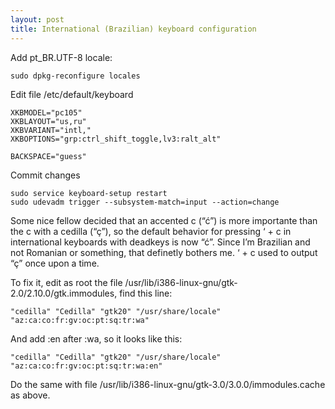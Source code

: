 ```yaml
---
layout: post
title: International (Brazilian) keyboard configuration
---
```


Add pt_BR.UTF-8 locale:
```shell
sudo dpkg-reconfigure locales
```

Edit file /etc/default/keyboard
```
XKBMODEL="pc105"
XKBLAYOUT="us,ru"
XKBVARIANT="intl,"
XKBOPTIONS="grp:ctrl_shift_toggle,lv3:ralt_alt"

BACKSPACE="guess"
```

Commit changes
```shell
sudo service keyboard-setup restart
sudo udevadm trigger --subsystem-match=input --action=change
```

Some nice fellow decided that an accented c (“ć”) is more importante than the c with a cedilla (“ç”), so the default behavior for pressing ‘ + c in international keyboards with deadkeys is now “ć”. Since I’m Brazilian and not Romanian or something, that definetly bothers me. ‘ + c used to output “ç” once upon a time.

To fix it, edit as root the file /usr/lib/i386-linux-gnu/gtk-2.0/2.10.0/gtk.immodules, find this line:
```
"cedilla" "Cedilla" "gtk20" "/usr/share/locale" "az:ca:co:fr:gv:oc:pt:sq:tr:wa"
```
And add :en after :wa, so it looks like this:
```
"cedilla" "Cedilla" "gtk20" "/usr/share/locale" "az:ca:co:fr:gv:oc:pt:sq:tr:wa:en"
```
Do the same with file /usr/lib/i386-linux-gnu/gtk-3.0/3.0.0/immodules.cache as above.
